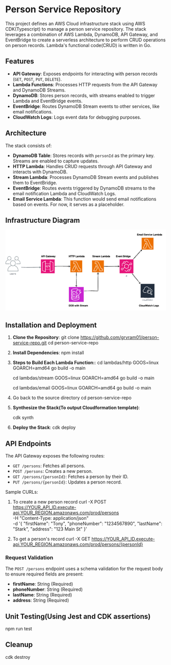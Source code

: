 # Person Service Repository

This project defines an AWS Cloud infrastructure stack using AWS CDK(Typescript) to manage a person service repository. The stack leverages a combination of AWS Lambda, DynamoDB, API Gateway, and EventBridge to create a serverless architecture to perform CRUD operations on person records. Lambda's functional code(CRUD) is written in Go.

## Features

- **API Gateway**: Exposes endpoints for interacting with person records (`GET`, `POST`, `PUT`, `DELETE`).
- **Lambda Functions**: Processes HTTP requests from the API Gateway and DynamoDB Streams.
- **DynamoDB**: Stores person records, with streams enabled to trigger Lambda and EventBridge events.
- **EventBridge**: Routes DynamoDB Stream events to other services, like email notifications.
- **CloudWatch Logs**: Logs event data for debugging purposes.

## Architecture

The stack consists of:
- **DynamoDB Table**: Stores records with `personId` as the primary key. Streams are enabled to capture updates.
- **HTTP Lambda**: Handles CRUD requests through API Gateway and interacts with DynamoDB.
- **Stream Lambda**: Processes DynamoDB Stream events and publishes them to EventBridge.
- **EventBridge**: Routes events triggered by DynamoDB streams to the email notification Lambda and CloudWatch Logs.
- **Email Service Lambda**: This function would send email notifications based on events. For now, it serves as a placeholder.

## Infrastructure Diagram
![Alt text](./architecture.png)

## Installation and Deployment
   
1. **Clone the Repository**:
    git clone https://github.com/grvram01/person-service-repo.git
    cd person-service-repo

2. **Install Dependencies**:
    npm install

3. **Steps to Build Each Lambda Function:**:
   cd lambdas/http
   GOOS=linux GOARCH=amd64 go build -o main

   cd lambdas/stream
   GOOS=linux GOARCH=amd64 go build -o main
   
   cd lambdas/email
   GOOS=linux GOARCH=amd64 go build -o main

4. Go back to the source directory
   cd person-service-repo

5. **Synthesize the Stack(To output Cloudformation template)**:
   
   cdk synth
    
6. **Deploy the Stack**:
    cdk deploy

## API Endpoints

The API Gateway exposes the following routes:

- `GET /persons`: Fetches all persons.
- `POST /persons`: Creates a new person.
- `GET /persons/{personId}`: Fetches a person by their ID.
- `PUT /persons/{personId}`: Updates a person record.

Sample CURLs: 

1. To create a new person record
    curl -X POST https://YOUR_API_ID.execute-api.YOUR_REGION.amazonaws.com/prod/persons \
     -H "Content-Type: application/json" \
     -d '{
           "firstName": "Tony",
           "phoneNumber": "1234567890",
           "lastName": "Stark",
           "address": "123 Main St"
         }'

2. To get a person's record
   curl -X GET https://YOUR_API_ID.execute-api.YOUR_REGION.amazonaws.com/prod/persons/{personId}
        
### Request Validation

The `POST /persons` endpoint uses a schema validation for the request body to ensure required fields are present:
- **firstName**: String (Required)
- **phoneNumber**: String (Required)
- **lastName**: String (Required)
- **address**: String (Required)

## Unit Testing(Using Jest and CDK assertions)

npm run test

## Cleanup

cdk destroy
